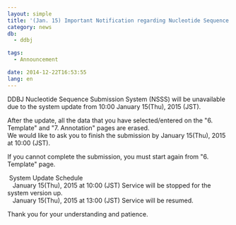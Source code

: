 ```yaml
---
layout: simple
title: '(Jan. 15) Important Notification regarding Nucleotide Sequence Submission System (NSSS)'
category: news
db:
  - ddbj

tags:
  - Announcement

date: 2014-12-22T16:53:55
lang: en
---
```


<p>DDBJ Nucleotide Sequence Submission System (NSSS) will be unavailable due to the system update from 10:00 January 15(Thu), 2015 (JST).</p>

<p>After the update, all the data that you have selected/entered on the "6. Template" and "7. Annotation" pages are erased.<br><span class="font-bold">We would like to ask you to finish the submission by January 15(Thu), 2015 at 10:00 (JST).</span></p>

<p>If you cannot complete the submission, you must start again from "6. Template" page.</p>

<p><span class="icon_square"> System Update Schedule</span><br>   January 15(Thu), 2015 at 10:00 (JST) Service will be stopped for the system version up.<br>   January 15(Thu), 2015 at 13:00 (JST) Service will be resumed.</p>

<p>Thank you for your understanding and patience.</p>
